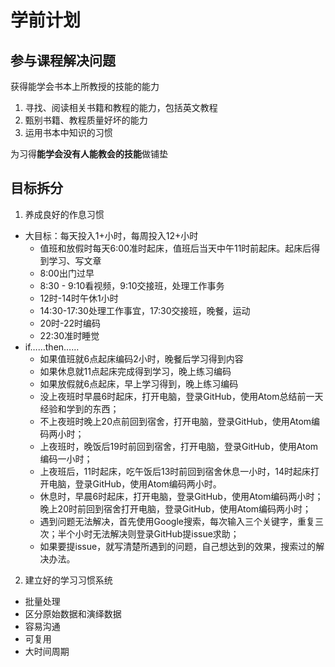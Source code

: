 # 学前计划
## 参与课程解决问题
获得能学会书本上所教授的技能的能力
1. 寻找、阅读相关书籍和教程的能力，包括英文教程
2. 甄别书籍、教程质量好坏的能力
3. 运用书本中知识的习惯

为习得**能学会没有人能教会的技能**做铺垫
## 目标拆分
1. 养成良好的作息习惯
  - 大目标：每天投入1+小时，每周投入12+小时
    - 值班和放假时每天6:00准时起床，值班后当天中午11时前起床。起床后得到学习、写文章
    - 8:00出门过早
    - 8:30 - 9:10看视频，9:10交接班，处理工作事务
    - 12时-14时午休1小时
    - 14:30-17:30处理工作事宜，17:30交接班，晚餐，运动
    - 20时-22时编码
    - 22:30准时睡觉
  - if……then……
    - 如果值班就6点起床编码2小时，晚餐后学习得到内容
    - 如果休息就11点起床完成得到学习，晚上练习编码
    - 如果放假就6点起床，早上学习得到，晚上练习编码
    - 没上夜班时早晨6时起床，打开电脑，登录GitHub，使用Atom总结前一天经验和学到的东西；
    - 不上夜班时晚上20点前回到宿舍，打开电脑，登录GitHub，使用Atom编码两小时；
    - 上夜班时，晚饭后19时前回到宿舍，打开电脑，登录GitHub，使用Atom编码一小时；
    - 上夜班后，11时起床，吃午饭后13时前回到宿舍休息一小时，14时起床打开电脑，登录GitHub，使用Atom编码两小时。
    - 休息时，早晨6时起床，打开电脑，登录GitHub，使用Atom编码两小时；晚上20时前回到宿舍打开电脑，登录GitHub，使用Atom编码两小时；
    - 遇到问题无法解决，首先使用Google搜索，每次输入三个关键字，重复三次；半个小时无法解决则登录GitHub提issue求助；
    - 如果要提issue，就写清楚所遇到的问题，自己想达到的效果，搜索过的解决办法。
2. 建立好的学习习惯系统
  - 批量处理
  - 区分原始数据和演绎数据
  - 容易沟通
  - 可复用
  - 大时间周期
